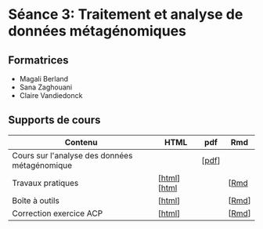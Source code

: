 # Séance 3: Traitement et analyse de données métagénomiques

## Formatrices

- Magali Berland
- Sana Zaghouani
- Claire Vandiedonck

## Supports de cours

| Contenu | HTML | pdf | Rmd |
|-----------------------------|------|-----|-----|
| Cours sur l'analyse des données métagénomique |  |  [[pdf](2019-02-18-Cours-Seance3.pdf)] |  |
| Travaux pratiques | [[html](TP-metagenomique.html)]  [[html](TP-metagenomique-correction.html)|  | [[Rmd](TP-metagenomique-correction.Rmd) |
| Boîte à outils | [[html](Boite-outils-R.html)]  |  |[[Rmd](Boite-outils-R.Rmd)]  |
| Correction exercice ACP | [[html](Correction-exercice-ACP.html)]  |  |[[Rmd](Correction-exercice-ACP.Rmd)]  |

